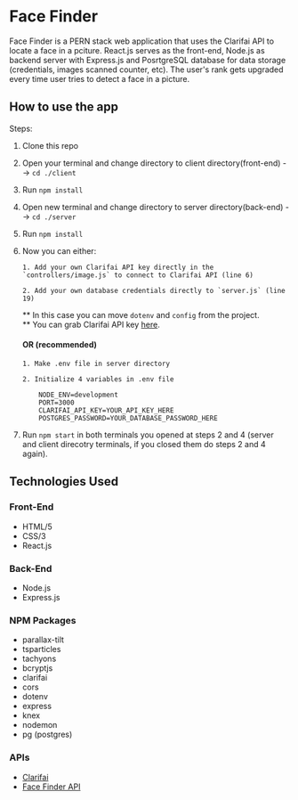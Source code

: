 # Face Finder

Face Finder is a PERN stack web application that uses the Clarifai API to locate a face in a pciture. React.js serves as the front-end, Node.js as backend server with Express.js and PosrtgreSQL database for data storage (credentials, images scanned counter, etc). The user's rank gets upgraded every time user tries to detect a face in a picture.

## How to use the app
  Steps:
  
  1.  Clone this repo
  2.  Open your terminal and change directory to client directory(front-end) --> `cd ./client`
  3.  Run `npm install`
  4.  Open new terminal and change directory to server directory(back-end) --> `cd ./server`
  5.  Run `npm install`
  6.  Now you can either:

          1. Add your own Clarifai API key directly in the `controllers/image.js` to connect to Clarifai API (line 6)

          2. Add your own database credentials directly to `server.js` (line 19)

        ** In this case you can move `dotenv` and `config` from the project.<br>
        ** You can grab Clarifai API key [here](https://www.clarifai.com/).
    
      #### OR (recommended)
    
          1. Make .env file in server directory

          2. Initialize 4 variables in .env file

              NODE_ENV=development
              PORT=3000
              CLARIFAI_API_KEY=YOUR_API_KEY_HERE
              POSTGRES_PASSWORD=YOUR_DATABASE_PASSWORD_HERE
    
  7.  Run `npm start` in both terminals you opened at steps 2 and 4 (server and client direcotry terminals, if you closed them do steps 2 and 4 again).
## Technologies Used

### Front-End
- HTML/5
- CSS/3
- React.js

### Back-End
- Node.js
- Express.js

### NPM Packages
- parallax-tilt
- tsparticles
- tachyons
- bcryptjs
- clarifai
- cors
- dotenv
- express
- knex
- nodemon
- pg (postgres)

### APIs
- [Clarifai](https://www.clarifai.com/)
- [Face Finder API](https://github.com/nk38104/face-finder/tree/main/server)

